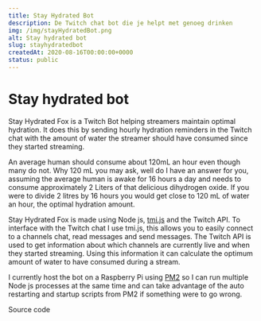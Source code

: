 ```yaml
---
title: Stay Hydrated Bot
description: De Twitch chat bot die je helpt met genoeg drinken
img: /img/stayHydratedBot.png
alt: Stay hydrated bot
slug: stayhydratedbot
createdAt: 2020-08-16T00:00:00+0000
status: public
---
```


# Stay hydrated bot

Stay Hydrated Fox is a Twitch Bot helping streamers maintain optimal hydration. It does this by sending hourly hydration reminders in the Twitch chat with the amount of water the streamer should have consumed since they started streaming.

An average human should consume about 120mL an hour even though many do not. Why 120 mL you may ask, well do I have an answer for you, assuming the average human is awake for 16 hours a day and needs to consume approximately 2 Liters of that delicious dihydrogen oxide. If you were to divide 2 litres by 16 hours you would get close to 120 mL of water an hour, the optimal hydration amount.

Stay Hydrated Fox is made using Node js, [tmi.js](https://www.npmjs.com/package/tmi.js) and the Twitch API. To interface with the Twitch chat I use tmi.js, this allows you to easily connect to a channels chat, read messages and send messages.
The Twitch API is used to get information about which channels are currently live and when they started streaming. Using this information it can calculate the optimum amount of water to have consumed during a stream.

I currently host the bot on a Raspberry Pi using [PM2](https://pm2.keymetrics.io/) so I can run multiple Node js processes at the same time and can take advantage of the auto restarting and startup scripts from PM2 if something were to go wrong.

<icon-link href="https://github.com/Vuurvos1/stayHydratedFox" target="_blank" icon="github">
Source code
</icon-link>
